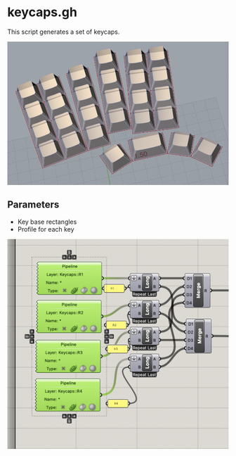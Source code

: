 # keycaps.gh

This script generates a set of keycaps.

![GH nodes screenshot](./docs/keycaps_viewport.png)

## Parameters

- Key base rectangles
- Profile for each key

![Parameters](./docs/params.png)